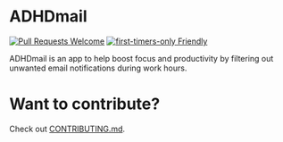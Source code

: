 # ADHDmail
[![Pull Requests Welcome](https://img.shields.io/badge/PRs-welcome-brightgreen.svg?style=flat)](http://makeapullrequest.com)
[![first-timers-only Friendly](https://img.shields.io/badge/first--timers--only-friendly-blue.svg)](http://www.firsttimersonly.com/)

ADHDmail is an app to help boost focus and productivity by filtering out unwanted email notifications during work hours.

# Want to contribute?
Check out [CONTRIBUTING.md](https://github.com/Ashera138/ADHDmail/blob/master/.github/CONTRIBUTING.md).
